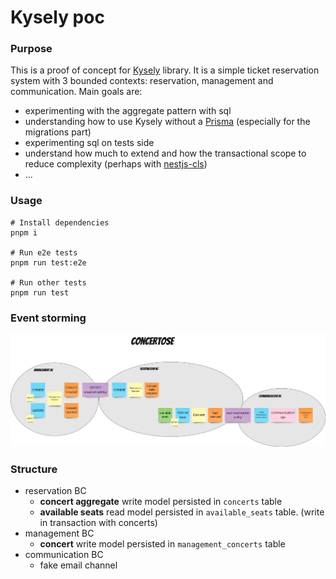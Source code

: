 # Kysely poc

### Purpose
This is a proof of concept for [Kysely](https://github.com/kysely-org/kysely) library. It is a simple ticket reservation system with 3 bounded contexts: reservation, management and communication.
Main goals are:
- experimenting with the aggregate pattern with sql
- understanding how to use Kysely without a [Prisma](https://github.com/prisma/prisma) (especially for the migrations part)
- experimenting sql on tests side
- understand how much to extend and how the transactional scope to reduce complexity (perhaps with [nestjs-cls](https://github.com/Papooch/nestjs-cls))
- ...


### Usage

```shell
# Install dependencies
pnpm i

# Run e2e tests
pnpm run test:e2e

# Run other tests
pnpm run test
```

### Event storming
![img_1.png](assets/event_storming.png)

### Structure
- reservation BC
  - **concert aggregate** write model persisted in `concerts` table
  - **available seats** read model persisted in `available_seats` table. (write in transaction with concerts)
- management BC
  - **concert** write model persisted in `management_concerts` table 
- communication BC
  - fake email channel